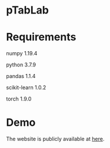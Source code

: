 # pTabLab
# Requirements

numpy 1.19.4

python 3.7.9

pandas 1.1.4

scikit-learn 1.0.2

torch 1.9.0

# Demo
The website is publicly available at [here](https://www.mtaibt.com).
